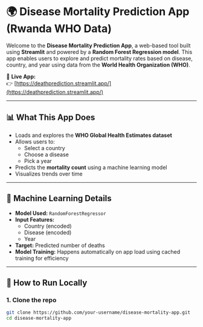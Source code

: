 # 🌍 Disease Mortality Prediction App (Rwanda WHO Data)

Welcome to the **Disease Mortality Prediction App**, a web-based tool built using **Streamlit** and powered by a **Random Forest Regression model**. This app enables users to explore and predict mortality rates based on disease, country, and year using data from the **World Health Organization (WHO)**.

🔗 **Live App:**  
👉 [https://deathprediction.streamlit.app/](https://deathprediction.streamlit.app/)

---

## 📊 What This App Does

- Loads and explores the **WHO Global Health Estimates dataset**
- Allows users to:
  - Select a country
  - Choose a disease
  - Pick a year
- Predicts the **mortality count** using a machine learning model
- Visualizes trends over time

---

## 🧠 Machine Learning Details

- **Model Used:** `RandomForestRegressor`
- **Input Features:**
  - Country (encoded)
  - Disease (encoded)
  - Year
- **Target:** Predicted number of deaths
- **Model Training:** Happens automatically on app load using cached training for efficiency

---

## 🚀 How to Run Locally

### 1. Clone the repo

```bash
git clone https://github.com/your-username/disease-mortality-app.git
cd disease-mortality-app
